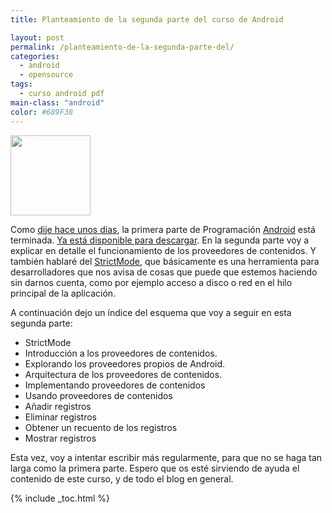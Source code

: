 ```yaml
---
title: Planteamiento de la segunda parte del curso de Android

layout: post
permalink: /planteamiento-de-la-segunda-parte-del/
categories:
  - android
  - opensource
tags:
  - curso android pdf
main-class: "android"
color: #689F38
---
```

[<img src="" id="logo" name="droid" class="icono" height="128px" width="128px" />][1]

Como <a target="_blank" href="/terminada-la-primera-parte-del-manual">dije hace unos días</a>, la primera parte de Programación <a target="_blank" href="/search/label/android">Android</a> está terminada. [Ya está disponible para descargar][2]. En la segunda parte voy a explicar en detalle el funcionamiento de los proveedores de contenidos. Y también hablaré del <a target="_blank" href="http://developer.android.com/reference/android/os/StrictMode.html">StrictMode</a>, que básicamente es una herramienta para desarrolladores que nos avisa de cosas que puede que estemos haciendo sin darnos cuenta, como por ejemplo acceso a disco o red en el hilo principal de la aplicación.

A continuación dejo un índice del esquema que voy a seguir en esta segunda parte:



  * StrictMode
  * Introducción a los proveedores de contenidos.
  * Explorando los proveedores propios de Android.
  * Arquitectura de los proveedores de contenidos.
  * Implementando proveedores de contenidos
  * Usando proveedores de contenidos
  * Añadir registros
  * Eliminar registros
  * Obtener un recuento de los registros
  * Mostrar registros

<p class="alert">
  Esta vez, voy a intentar escribir más regularmente, para que no se haga tan larga como la primera parte. Espero que os esté sirviendo de ayuda el contenido de este curso, y de todo el blog en general.
</p>



 [1]: /assets/img/2013/07/iconoAndroid.png
 [2]: /disponible-la-primera-parte-del-curso/

{% include _toc.html %}
